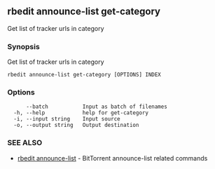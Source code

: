 ## rbedit announce-list get-category

Get list of tracker urls in category

### Synopsis


Get list of tracker urls in category

```
rbedit announce-list get-category [OPTIONS] INDEX
```

### Options

```
      --batch           Input as batch of filenames
  -h, --help            help for get-category
  -i, --input string    Input source
  -o, --output string   Output destination
```

### SEE ALSO

* [rbedit announce-list](rbedit_announce-list.md)	 - BitTorrent announce-list related commands


